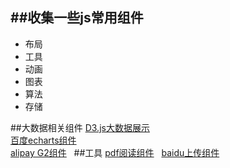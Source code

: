 ##收集一些js常用组件
--------

* 布局
* 工具
* 动画
* 图表
* 算法
* 存储 


##大数据相关组件 
[D3.js大数据展示](https://d3js.org/)  
[百度echarts组件](http://echarts.baidu.com/)  
[alipay G2组件](https://g2.alipay.com/)   
##工具
[pdf阅读组件](https://pdfobject.com/)   
[baidu上传组件](http://fex.baidu.com/webuploader/)   

